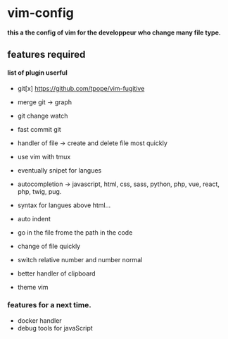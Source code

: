 # vim-config

**this a the config of vim for the developpeur who change many file type.**

## features required

#### list of plugin userful
  - git\[x]
  https://github.com/tpope/vim-fugitive
  
  - merge git -> graph
  - git change watch
  - fast commit git
  - handler of file -> create and delete file most quickly
  - use vim with tmux
  - eventually snipet for langues 
  - autocompletion -> javascript, html, css, sass, python, php, vue, react, php, twig, pug.
  - syntax for langues above html...
  - auto indent
  - go in the file frome the path in the code
  - change of file quickly
  - switch relative number and number normal
  - better handler of clipboard
  - theme vim

### features for a next time.

  - docker handler
  - debug tools for javaScript
